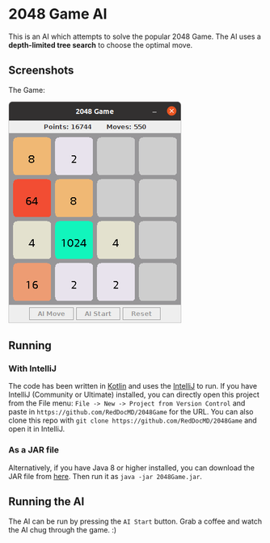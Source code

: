 # 2048 Game AI
This is an AI which attempts to solve the popular 2048 Game. 
The AI uses a **depth-limited tree search** to choose the optimal move.
## Screenshots
The Game:

![The Game](assets/2048Game.png)

## Running
### With IntelliJ
The code has been written in [Kotlin](https://kotlinlang.org) and uses the [IntelliJ](https://www.jetbrains.com/idea/) to run.
If you have IntelliJ (Community or Ultimate) installed, you can directly
open this project from the File menu: `File -> New -> Project from Version Control` and paste in `https://github.com/RedDocMD/2048Game` for the URL.
You can also clone this repo with `git clone https://github.com/RedDocMD/2048Game` and open it in IntelliJ.

### As a JAR file
Alternatively, if you have Java 8 or higher installed, you can download the JAR file from [here](https://github.com/RedDocMD/2048Game/releases/tag/1.1).
Then run it as `java -jar 2048Game.jar`.

## Running the AI
The AI can be run by pressing the `AI Start` button. Grab a coffee and watch the AI chug through the game. :)